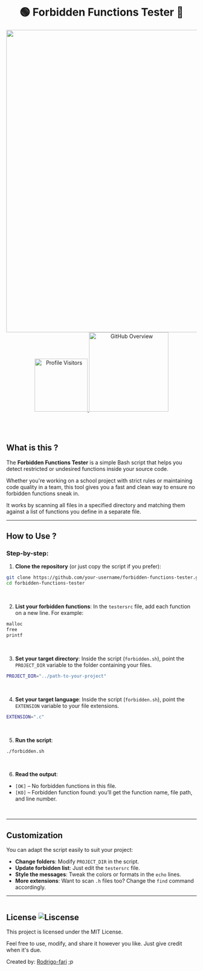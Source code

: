 <div align="center">
 <h1>🟢  Forbidden Functions Tester  🔴</h1>
  <img src="https://github.com/user-attachments/assets/e889ca7a-0f7a-4275-b20d-00fded76d5e4" 
       width="800">
  <br>
  <div>
   <a href="https://github.com/rodrigo-fari" target="_blank">
    <img src="https://komarev.com/ghpvc/?username=rodrigo-fari&color=4fa69a&style=flat-square" width="140" alt="Profile Visitors"/>
   </a>
   <a href="https://github.com/rodrigo-fari" target="_blank">
    <img src="https://img.shields.io/static/v1?label=Overview&message=RODRIGO-FARI&color=4fa69a&style=for-the-badge&logo=GitHub" alt="GitHub Overview" width="210"/>
   </a>
  </div>
</div>

<br>
<br>
<br>

## What is this ?

The **Forbidden Functions Tester** is a simple Bash script that helps you detect restricted or undesired functions inside your source code.

Whether you're working on a school project with strict rules or maintaining code quality in a team, this tool gives you a fast and clean way to ensure no forbidden functions sneak in.

It works by scanning all files in a specified directory and matching them against a list of functions you define in a separate file.

---

## How to Use ?

### Step-by-step:

1. **Clone the repository** (or just copy the script if you prefer):
```bash
git clone https://github.com/your-username/forbidden-functions-tester.git
cd forbidden-functions-tester
```

<br>

2. **List your forbidden functions**:
In the `testersrc` file, add each function on a new line. For example:
```c
malloc
free
printf
```

<br>

3. **Set your target directory**:
Inside the script (`forbidden.sh`), point the `PROJECT_DIR` variable to the folder containing your files.
```bash
PROJECT_DIR="../path-to-your-project"
```

<br>

4. **Set your target language**:
Inside the script (`forbidden.sh`), point the `EXTENSION` variable to your file extensions.
```bash
EXTENSION=".c"
```

<br>

5. **Run the script**:
```bash
./forbidden.sh
```

<br>

6. **Read the output**:
- `[OK]` – No forbidden functions in this file.
- `[KO]` – Forbidden function found: you’ll get the function name, file path, and line number.

<br>

---

## Customization

You can adapt the script easily to suit your project:

- **Change folders**: Modify `PROJECT_DIR` in the script.
- **Update forbidden list**: Just edit the `testersrc` file.
- **Style the messages**: Tweak the colors or formats in the `echo` lines.
- **More extensions**: Want to scan `.h` files too? Change the `find` command accordingly.

---

<div style="display:flex">
 <h2>
  License
  <a>
   <img src="https://img.shields.io/badge/LICENSE-MIT-green" alt="Liscense"/>
  </a>
 </h2>
</div>  
This project is licensed under the MIT License.

Feel free to use, modify, and share it however you like. Just give credit when it's due.

Created by: [Rodrigo-fari](https://github.com/rodrigo-fari) ;p
